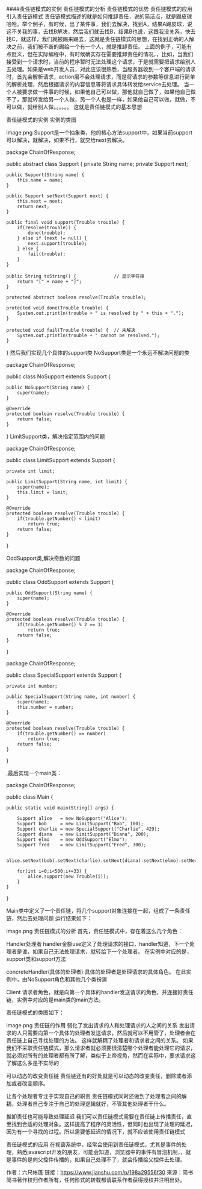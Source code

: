 ####责任链模式的实例
责任链模式的分析
责任链模式的优势
责任链模式的应用
引入责任链模式
责任链模式描述的就是如何推卸责任，说的简洁点，就是踢皮球哈哈。举个例子，有时候，出了某件事，我们去解决，找到A，结果A踢皮球，说这不关我的事，去找B解决，然后我们就去找B，结果B也说，这跟我没关系，快去找C，就这样，我们就被踢来踢去，这就是责任链模式的思想，在找到正确的人解决之前，我们被不断的踢给一个有一个人，就是推卸责任。
上面的例子，可能有点贬义，但在实际编程中，有时候确实存在需要推卸责任的情况，，比如，当我们接受到一个请求时，当前的程序暂时无法处理这个请求，于是就需要把请求给别人去处理。如果是web开发人员，对此应该很熟悉，当服务器收到一个客户端的请求时，首先会解析请求，action层不会处理请求，而是将请求的参数等信息进行简单的解析处理，然后根据请求的内容信息等将请求具体转发给service去处理。
当一个人被要求做一件事的时候，如果他自己可以做，那他就自己做了，如果他自己做不了，那就转发给另一个人做，另一个人也是一样，如果他自己可以做，就做，不可以做，就给别人做。。。。。。
这就是责任链模式的基本思想

责任链模式的实例
实例的类图

image.png
Support是一个抽象类，他的核心方法support中，如果当前support可以解决，就解决，如果不行，就交给next去解决。

package ChainOfResponse;

public abstract class Support {
    private String name;
    private Support next;
    
    public Support(String name) {
        this.name = name;
    }
    
    public Support setNext(Support next) {
        this.next = next;
        return next;
    }
    
    public final void support(Trouble trouble) {
        if(resolve(trouble)) {
            done(trouble);
        } else if (next != null) {
            next.support(trouble);
        } else {
            fail(trouble);
        }
    }
    
    public String toString() {              // 显示字符串
        return "[" + name + "]";
    }
    
    protected abstract boolean resolve(Trouble trouble);
    
    protected void done(Trouble trouble) {
        System.out.println(trouble + " is resolved by " + this + ".");
    }
    
    protected void fail(Trouble trouble) {  // 未解决
        System.out.println(trouble + " cannot be resolved.");
    }
}
然后我们实现几个具体的support类
NoSupport类是一个永远不解决问题的类

package ChainOfResponse;

public class NoSupport extends Support {

    public NoSupport(String name) {
        super(name);
    }

    @Override
    protected boolean resolve(Trouble trouble) {
        return false;
    }
    
}
LimitSupport类，解决指定范围内的问题

package ChainOfResponse;

public class LimitSupport extends Support {

    private int limit;
    
    public LimitSupport(String name, int limit) {
        super(name);
        this.limit = limit;
    }

    @Override
    protected boolean resolve(Trouble trouble) {
        if(trouble.getNumber() < limit)
            return true;
        return false;
    }
}

OddSupport类,解决奇数的问题

package ChainOfResponse;

public class OddSupport extends Support {

    public OddSupport(String name) {
        super(name);
    }

    @Override
    protected boolean resolve(Trouble trouble) {
        if(trouble.getNumber() % 2 == 1)
            return true;
        return false;
    }
}

package ChainOfResponse;

public class SpecialSupport extends Support {
    
    private int number;
    
    public SpecialSupport(String name, int number) {
        super(name);
        this.number = number;
    }

    @Override
    protected boolean resolve(Trouble trouble) {
        if(trouble.getNumber() == number)
            return true;
        return false;
    }
    
}

,最后实现一个main类：

package ChainOfResponse;

public class Main {

    public static void main(String[] args) {
        
        Support alice   = new NoSupport("Alice");
        Support bob     = new LimitSupport("Bob", 100);
        Support charlie = new SpecialSupport("Charlie", 429);
        Support diana   = new LimitSupport("Diana", 200);
        Support elmo    = new OddSupport("Elmo");
        Support fred    = new LimitSupport("Fred", 300);
        
        alice.setNext(bob).setNext(charlie).setNext(diana).setNext(elmo).setNext(fred);
        
        for(int i=0;i<500;i+=33) {
            alice.support(new Trouble(i));
        }
    }

}

Main类中定义了一个责任链，将几个support对象连接在一起，组成了一条责任链，然后去处理问题
运行结果如下：

image.png
责任链模式的分析
首先，责任链模式中，存在着这么几个角色：

Handler处理者
handler金额use定义了处理请求的接口，handler知道，下一个处理者是谁，如果自己无法处理请求，就转给下一个处理者。
在实例中对应的是，support类和support方法

concreteHandler(具体的处理者)
具体的处理者是处理请求的具体角色。
在此实例中，由NoSupport角色和其他几个类扮演

Client
请求者角色，就是向第一个具体的handler发送请求的角色，并连接好责任链，实例中对应的是main类的main方法。

责任链模式的类图如下：

image.png
责任链的作用
弱化了发出请求的人和处理请求的人之间的关系
发出请求的人只需要向第一个具体的处理者发送请求，然后就可以不用管了，处理者会在责任链上自己寻找处理的方法。
这样就解耦了处理者和请求者之间的关系。
如果我们不采取责任链模式，那么请求者就必须要很清楚哪个处理者能处理它的请求，就必须对所有的处理者都有所了解，类似于上帝视角，然而在实际中，要求请求这了解这么多是不实际的

可以动态的改变责任链
责任链还有的好处就是可以动态的改变责任，删除或者添加或者改变顺序。

让各个处理者专注于实现自己的职责
责任链模式同时还做到了处理者之间的解耦，处理者自己专注于自己的处理逻辑就好，不管其他处理者干什么。

推卸责任也可能导致处理延迟
我们可以责任链模式需要在责任链上传播责任，直至找到合适的处理对象。这样提高了程序的灵活性，但同时也出现了处理的延迟，因为有一个寻找的过程。所以需要低延迟的情况下，就不应该使用责任链模式

责任链模式的应用
在视窗系统中，经常会使用到责任链模式，尤其是事件的处理，熟悉javascript开发的朋友，可能会知道，浏览器中的事件有冒泡机制，，就是事件的是向父控件传播的，如果自己处理不了，就会传播给父控件去处理。

作者：六尺帐篷
链接：https://www.jianshu.com/p/198a29556f30
來源：简书
简书著作权归作者所有，任何形式的转载都请联系作者获得授权并注明出处。